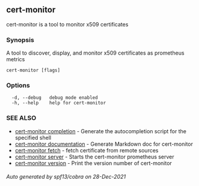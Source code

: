 ## cert-monitor

cert-monitor is a tool to monitor x509 certificates

### Synopsis

A tool to discover, display, and monitor 
x509 certificates as prometheus metrics

```
cert-monitor [flags]
```

### Options

```
  -d, --debug   debug mode enabled
  -h, --help    help for cert-monitor
```

### SEE ALSO

* [cert-monitor completion](cert-monitor_completion.md)	 - Generate the autocompletion script for the specified shell
* [cert-monitor documentation](cert-monitor_documentation.md)	 - Generate Markdown doc for cert-monitor
* [cert-monitor fetch](cert-monitor_fetch.md)	 - fetch certificate from remote sources
* [cert-monitor server](cert-monitor_server.md)	 - Starts the cert-monitor prometheus server
* [cert-monitor version](cert-monitor_version.md)	 - Print the version number of cert-monitor

###### Auto generated by spf13/cobra on 28-Dec-2021
